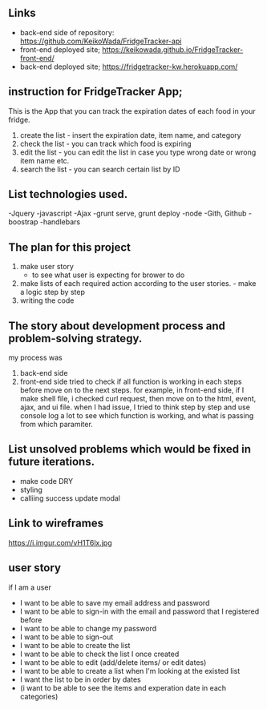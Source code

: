 ## Links

- back-end side of repository:
  https://github.com/KeikoWada/FridgeTracker-api
- front-end deployed site;
  https://keikowada.github.io/FridgeTracker-front-end/
- back-end deployed site;
  https://fridgetracker-kw.herokuapp.com/


## instruction for FridgeTracker App;
  This is the App that you can track the expiration dates of each food in your fridge.
  1) create the list
    - insert the expiration date, item name, and category
  2) check the list
    - you can track which food is expiring
  3) edit the list
    - you can edit the list in case you type wrong date or wrong item name etc.
  4) search the list
    - you can search certain list by ID


## List technologies used.
  -Jquery
  -javascript
  -Ajax
  -grunt serve, grunt deploy
  -node
  -Gith, Github
  -boostrap
  -handlebars


## The plan for this project
  1) make user story
     - to see what user is expecting for brower to do
  2) make lists of each required action according to the user stories.
    - make a logic step by step
  3) writing the code


## The story about development process and problem-solving strategy.
   my process was
   1) back-end side
   2) front-end side
   tried to check if all function is working in each steps before move on to the next steps.
   for example, in front-end side, if I make shell file, i checked curl request, then move on to the html, event, ajax, and ui file.
   when I had issue, I tried to think step by step and use console log a lot to see which function is working, and what is passing from which paramiter.

## List unsolved problems which would be fixed in future iterations.
  - make code DRY
  - styling
  - calliing success update modal


## Link to wireframes
  https://i.imgur.com/vH1T6lx.jpg

## user story
  if I am a user
  - I want to be able to save my email address and password
  - I want to be able to sign-in with the email and password that I registered before
  - I want to be able to change my password
  - I want to be able to sign-out
  - I want to be able to create the list
  - I want to be able to check the list I once created
  - I want to be able to edit (add/delete items/ or edit dates)
  - I want to be able to create a list when I'm looking at the existed list
  - I want the list to be in order by dates
  - (i want to be able to see the items and experation date in each categories)
